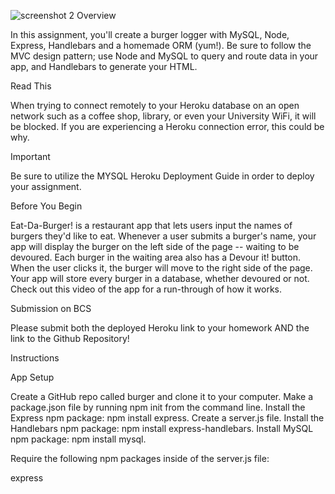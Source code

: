![screenshot 2](https://user-images.githubusercontent.com/39470012/48668205-e1ddb000-ea9c-11e8-8218-1353dcd67eb1.png)
Overview

In this assignment, you'll create a burger logger with MySQL, Node, Express, Handlebars and a homemade ORM (yum!). Be sure to follow the MVC design pattern; use Node and MySQL to query and route data in your app, and Handlebars to generate your HTML.


Read This

When trying to connect remotely to your Heroku database on an open network such as a coffee shop, library, or even your University WiFi, it will be blocked. If you are experiencing a Heroku connection error, this could be why.


Important

Be sure to utilize the MYSQL Heroku Deployment Guide in order to deploy your assignment.


Before You Begin


Eat-Da-Burger! is a restaurant app that lets users input the names of burgers they'd like to eat.
Whenever a user submits a burger's name, your app will display the burger on the left side of the page -- waiting to be devoured.
Each burger in the waiting area also has a Devour it! button. When the user clicks it, the burger will move to the right side of the page.
Your app will store every burger in a database, whether devoured or not.
Check out this video of the app for a run-through of how it works.



Submission on BCS


Please submit both the deployed Heroku link to your homework AND the link to the Github Repository!



Instructions


App Setup


Create a GitHub repo called burger and clone it to your computer.
Make a package.json file by running npm init from the command line.
Install the Express npm package: npm install express.
Create a server.js file.
Install the Handlebars npm package: npm install express-handlebars.
Install MySQL npm package: npm install mysql.

Require the following npm packages inside of the server.js file:


express
